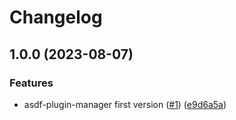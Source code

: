 # Changelog

## 1.0.0 (2023-08-07)


### Features

* asdf-plugin-manager first version ([#1](https://github.com/aabouzaid/asdf-plugin-manager/issues/1)) ([e9d6a5a](https://github.com/aabouzaid/asdf-plugin-manager/commit/e9d6a5a066a0427c7dd313ed5b9726145c3b618a))
